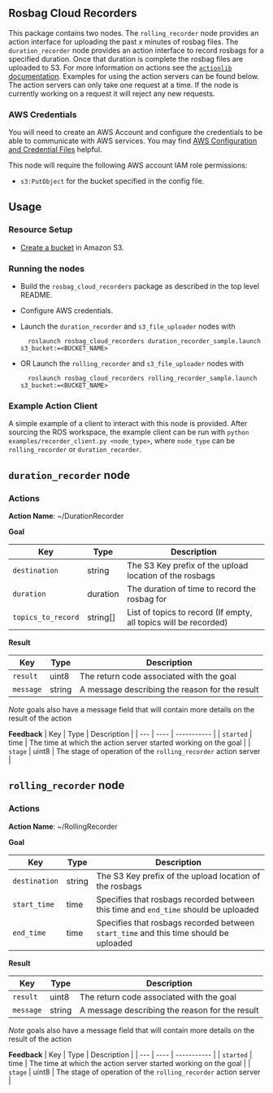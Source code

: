 ## Rosbag Cloud Recorders

This package contains two nodes.
The `rolling_recorder` node provides an action interface for uploading the past *x* minutes of rosbag files.
The `duration_recorder` node provides an action interface to record rosbags for a specified duration.
Once that duration is complete the rosbag files are uploaded to S3.
For more information on actions see the [`actionlib` documentation](http://wiki.ros.org/actionlib).
Examples for using the action servers can be found below.
The action servers can only take one request at a time.
If the node is currently working on a request it will reject any new requests.

### AWS Credentials

You will need to create an AWS Account and configure the credentials to be able to communicate with AWS services.
You may find [AWS Configuration and Credential Files] helpful.

This node will require the following AWS account IAM role permissions:
- `s3:PutObject`
for the bucket specified in the config file.


## Usage

### Resource Setup

- [Create a bucket](https://docs.aws.amazon.com/AmazonS3/latest/gsg/CreatingABucket.html) in Amazon S3.

### Running the nodes

- Build the `rosbag_cloud_recorders` package as described in the top level README.
- Configure AWS credentials.
- Launch the `duration_recorder` and `s3_file_uploader` nodes with

        roslaunch rosbag_cloud_recorders duration_recorder_sample.launch s3_bucket:=<BUCKET_NAME>
- OR Launch the `rolling_recorder` and `s3_file_uploader` nodes with

        roslaunch rosbag_cloud_recorders rolling_recorder_sample.launch s3_bucket:=<BUCKET_NAME>

### Example Action Client

A simple example of a client to interact with this node is provided.
After sourcing the ROS workspace, the example client can be run with `python examples/recorder_client.py <node_type>`, where `node_type` can be `rolling_recorder` or `duration_recorder`.


## `duration_recorder` node

### Actions
**Action Name**: ~/DurationRecorder

**Goal**

| Key | Type | Description |
| --- | ---- | ----------- |
| `destination` | string | The S3 Key prefix of the upload location of the rosbags |
| `duration` | duration | The duration of time to record the rosbag for |
| `topics_to_record` | string[] | List of topics to record (If empty, all topics will be recorded) |

**Result**

| Key | Type | Description |
| --- | ---- | ----------- |
| `result` | uint8 | The return code associated with the goal |
| `message` | string | A message describing the reason for the result |

*Note* goals also have a message field that will contain more details on the result of the action

**Feedback**
| Key | Type | Description |
| --- | ---- | ----------- |
| `started` | time | The time at which the action server started working on the goal |
| `stage` | uint8 | The stage of operation of the `rolling_recorder` action server |


## `rolling_recorder` node

### Actions

**Action Name**: ~/RollingRecorder

**Goal**

| Key | Type | Description |
| --- | ---- | ----------- |
| `destination` | string | The S3 Key prefix of the upload location of the rosbags |
| `start_time` | time | Specifies that rosbags recorded between this time and `end_time` should be uploaded |
| `end_time` | time | Specifies that rosbags recorded between `start_time` and this time should be uploaded |

**Result**

| Key | Type | Description |
| --- | ---- | ----------- |
| `result` | uint8 | The return code associated with the goal |
| `message` | string | A message describing the reason for the result |

*Note* goals also have a message field that will contain more details on the result of the action

**Feedback**
| Key | Type | Description |
| --- | ---- | ----------- |
| `started` | time | The time at which the action server started working on the goal |
| `stage` | uint8 | The stage of operation of the `rolling_recorder` action server |


[AWS Configuration and Credential Files]: https://docs.aws.amazon.com/cli/latest/userguide/cli-config-files.html
